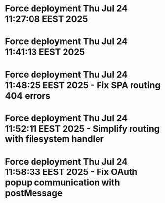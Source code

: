 # Force deployment Thu Jul 24 11:27:08 EEST 2025
# Force deployment Thu Jul 24 11:41:13 EEST 2025
# Force deployment Thu Jul 24 11:48:25 EEST 2025 - Fix SPA routing 404 errors
# Force deployment Thu Jul 24 11:52:11 EEST 2025 - Simplify routing with filesystem handler
# Force deployment Thu Jul 24 11:58:33 EEST 2025 - Fix OAuth popup communication with postMessage
